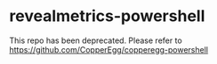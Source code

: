 revealmetrics-powershell
=============

This repo has been deprecated.  Please refer to https://github.com/CopperEgg/copperegg-powershell

